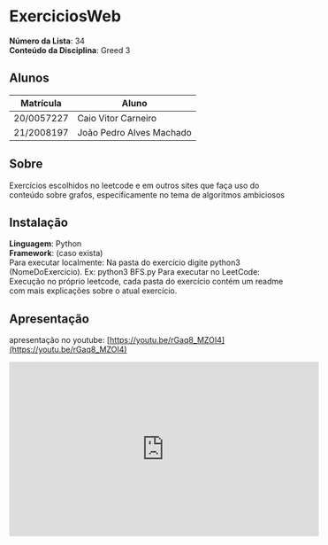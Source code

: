 # ExerciciosWeb 

**Número da Lista**: 34<br>
**Conteúdo da Disciplina**: Greed 3<br>

## Alunos

|Matrícula | Aluno |
| -- | -- |
| 20/0057227  |  Caio Vitor Carneiro |
| 21/2008197  |  João Pedro Alves Machado |

## Sobre

Exercícios escolhidos no leetcode e em outros sites que faça uso do conteúdo sobre grafos, especificamente no tema de algoritmos ambiciosos

## Instalação

**Linguagem**: Python<br>
**Framework**: (caso exista)<br>
Para executar localmente:
Na pasta do exercício digite python3 (NomeDoExercicio).
Ex: python3 BFS.py
Para executar no LeetCode:
Execução no próprio leetcode, cada pasta do exercício contém um readme com mais explicações sobre o atual exercício.

## Apresentação
apresentação no youtube: [https://youtu.be/rGaq8_MZOI4](https://youtu.be/rGaq8_MZOI4)


<iframe width="560" height="315" src="https://www.youtube.com/embed/rGaq8_MZOI4" title="YouTube video player" frameborder="0" allow="accelerometer; autoplay; clipboard-write; encrypted-media; gyroscope; picture-in-picture; web-share" allowfullscreen></iframe>